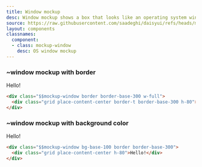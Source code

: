 ```yaml
---
title: Window mockup
desc: Window mockup shows a box that looks like an operating system window.
source: https://raw.githubusercontent.com/saadeghi/daisyui/refs/heads/master/packages/daisyui/src/components/mockup.css
layout: components
classnames:
  component:
  - class: mockup-window
    desc: OS window mockup
---
```


<script>
  import Component from "$components/Component.svelte"
  import Translate from "$components/Translate.svelte"
</script>

### ~window mockup with border
<div class="mockup-window border border-base-300 w-full">
  <div class="grid place-content-center border-t border-base-300 h-80">Hello!</div>
</div>

```html
<div class="$$mockup-window border border-base-300 w-full">
  <div class="grid place-content-center border-t border-base-300 h-80">Hello!</div>
</div>
```


### ~window mockup with background color
<div class="mockup-window bg-base-100 border border-base-300 w-full">
  <div class="grid place-content-center h-80">Hello!</div>
</div>

```html
<div class="$$mockup-window bg-base-100 border border-base-300">
  <div class="grid place-content-center h-80">Hello!</div>
</div>
```
